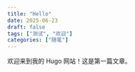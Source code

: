 ```yaml
---
title: "Hello"
date: 2025-06-23
draft: false
tags: ["测试", "欢迎"]
categories: ["随笔"]
---
```


欢迎来到我的 Hugo 网站！这是第一篇文章。